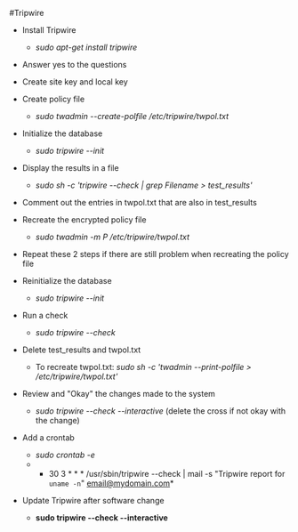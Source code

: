 #Tripwire


- Install Tripwire
    - *sudo apt-get install tripwire*
- Answer yes to the questions
- Create site key and local key
- Create policy file
    - *sudo twadmin --create-polfile /etc/tripwire/twpol.txt*
- Initialize the database
    - *sudo tripwire --init*
- Display the results in a file
    - *sudo sh -c 'tripwire --check | grep Filename > test_results'*
- Comment out the entries in twpol.txt that are also in test_results
- Recreate the encrypted policy file
    - *sudo twadmin -m P /etc/tripwire/twpol.txt*
- Repeat these 2 steps if there are still problem when recreating the policy file
- Reinitialize the database
    - *sudo tripwire --init*
- Run a check
    - *sudo tripwire --check*
- Delete test_results and twpol.txt
    - To recreate twpol.txt: *sudo sh -c 'twadmin --print-polfile > /etc/tripwire/twpol.txt'*
- Review and "Okay" the changes made to the system
    - *sudo tripwire --check --interactive*  (delete the cross if not okay with the change)
 - Add a crontab
    - *sudo crontab -e*
    - * 30 3 * * * /usr/sbin/tripwire --check | mail -s "Tripwire report for `uname -n`" email@mydomain.com*

- Update Tripwire after software change
    - **sudo tripwire --check --interactive**
